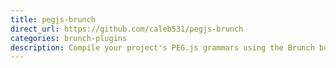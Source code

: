 ```yaml
---
title: pegjs-brunch
direct_url: https://github.com/caleb531/pegjs-brunch
categories: brunch-plugins
description: Compile your project's PEG.js grammars using the Brunch build tool
---
```

